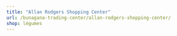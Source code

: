 ```yaml
---
title: "Allan Rodgers Shopping Center"
url: /bunagana-trading-center/allan-rodgers-shopping-center/
shop: légumes
---
```

